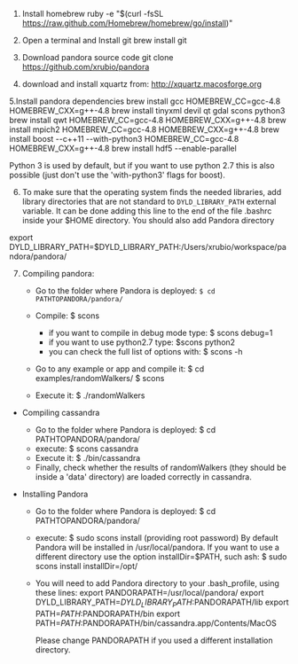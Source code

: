 
1. Install homebrew
ruby -e "$(curl -fsSL https://raw.github.com/Homebrew/homebrew/go/install)"

2. Open a terminal and Install git
brew install git

3. Download pandora source code
git clone https://github.com/xrubio/pandora

4. download and install xquartz from: http://xquartz.macosforge.org

5.Install pandora dependencies
  brew install gcc
  HOMEBREW_CC=gcc-4.8 HOMEBREW_CXX=g++-4.8 brew install tinyxml devil qt gdal scons python3
  brew install qwt
  HOMEBREW_CC=gcc-4.8 HOMEBREW_CXX=g++-4.8 brew install mpich2
  HOMEBREW_CC=gcc-4.8 HOMEBREW_CXX=g++-4.8 brew install boost --c++11 --with-python3
  HOMEBREW_CC=gcc-4.8 HOMEBREW_CXX=g++-4.8 brew install hdf5 --enable-parallel

Python 3 is used by default, but if you want to use python 2.7 this is also possible (just don't use the 'with-python3' flags for boost).

6. To make sure that the operating system finds the needed libraries, add library directories that are not standard to `DYLD_LIBRARY_PATH` external variable. It can be done adding this line to the end of the file .bashrc inside your $HOME directory. You should also add Pandora directory

 export DYLD_LIBRARY_PATH=$DYLD_LIBRARY_PATH:/Users/xrubio/workspace/pandora/pandora/


7. Compiling pandora:
    * Go to the folder where Pandora is deployed:
		`$ cd PATHTOPANDORA/pandora/`
	* Compile:
		$ scons
		- if you want to compile in debug mode type: $ scons debug=1 
        - if you want to use python2.7 type: $scons python2
        - you can check the full list of options with: $ scons -h

	* Go to any example or app and compile it:
		$ cd examples/randomWalkers/
		$ scons
	
	* Execute it:
		$ ./randomWalkers

- Compiling cassandra
    * Go to the folder where Pandora is deployed:
		$ cd PATHTOPANDORA/pandora/
	* execute:
        $ scons cassandra
	* Execute it:
		$ ./bin/cassandra
	* Finally, check whether the results of randomWalkers (they should be inside a 'data' directory) are loaded correctly in cassandra.

- Installing Pandora
     * Go to the folder where Pandora is deployed:
		$ cd PATHTOPANDORA/pandora/
     * execute:
        $ sudo scons install (providing root password)
        By default Pandora will be installed in /usr/local/pandora. If you want to use a different directory use the option installDir=$PATH, such ash:
        $ sudo scons install installDir=/opt/

    * You will need to add Pandora directory to your .bash_profile, using these lines:
        export PANDORAPATH=/usr/local/pandora/
        export DYLD_LIBRARY_PATH=$DYLD_LIBRARY_PATH:$PANDORAPATH/lib
        export PATH=$PATH:$PANDORAPATH/bin
        export PATH=$PATH:$PANDORAPATH/bin/cassandra.app/Contents/MacOS
        
        Please change PANDORAPATH if you used a different installation directory.

